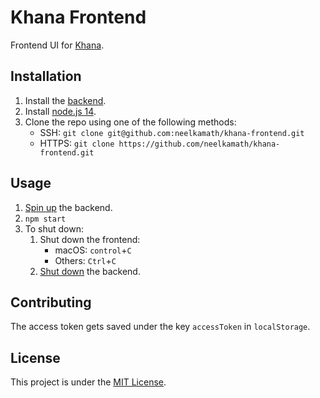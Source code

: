# Khana Frontend

Frontend UI for [Khana](https://github.com/neelkamath/khana-backend).

## Installation

1. Install the [backend](https://github.com/neelkamath/khana-backend#installation).
1. Install [node.js 14](https://nodejs.org/en/download/).
1. Clone the repo using one of the following methods:
    - SSH: `git clone git@github.com:neelkamath/khana-frontend.git`
    - HTTPS: `git clone https://github.com/neelkamath/khana-frontend.git`

## Usage

1. [Spin up](https://github.com/neelkamath/khana-backend#usage) the backend.
1. `npm start`
1. To shut down:
    1. Shut down the frontend:
        - macOS: `control`+`C`
        - Others: `Ctrl`+`C`
    1. [Shut down](https://github.com/neelkamath/khana-backend#usage) the backend.
    
## Contributing

The access token gets saved under the key `accessToken` in `localStorage`.

## License

This project is under the [MIT License](LICENSE).
